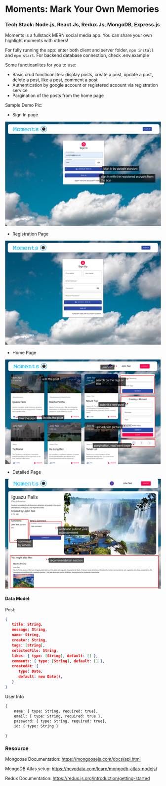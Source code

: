 # Moments: Mark Your Own Memories 

### Tech Stack: Node.js, React.Js, Redux.Js, MongoDB, Express.js

Moments is a fullstack MERN social media app. You can share your own highlight moments with others! 

For fully running the app:  enter both client and server folder, `npm install` and `npm start`. For backend database connection, check .env.example 

 Some functioanlites for you to use:

- Basic crud functioanlites: display posts, create a post, update a post, delete a post, like a post, comment a post
- Authentication by google account or registered acoount via registration service 
- Pargination of the posts from the home page

Sample Demo Pic:

- Sign In page

<img src="https://raw.githubusercontent.com/hesihui/Moments/main/sample_pic/sign_in.png" alt="sign-in" />

- Registration Page

<img src="https://raw.githubusercontent.com/hesihui/Moments/main/sample_pic/register.png" alt="registration" />

- Home Page

<img src="https://raw.githubusercontent.com/hesihui/Moments/main/sample_pic/homepage.png" alt="home" />

- Detailed Page

<img src="https://raw.githubusercontent.com/hesihui/Moments/main/sample_pic/detailed_page.png" alt="detailedPage" />

#### Data Model:

Post: 

``` json
{
   title: String,
   message: String,
   name: String,
   creator: String,
   tags: [String],
   selectedFile: String,
   likes: { type: [String], default: [] },
   comments: { type: [String], default: [] },
   createdAt: {
      type: Date,
      default: new Date(),
   }
}
```

User Info

```
{
    name: { type: String, required: true},
    email: { type: String, required: true },
    password: { type: String, required: true},
    id: { type: String }

}
```

### Resource 

Mongoose Documentation: https://mongoosejs.com/docs/api.html

MongoDB Atlas setup: https://hevodata.com/learn/mongodb-atlas-nodejs/

Redux Documentation: https://redux.js.org/introduction/getting-started

